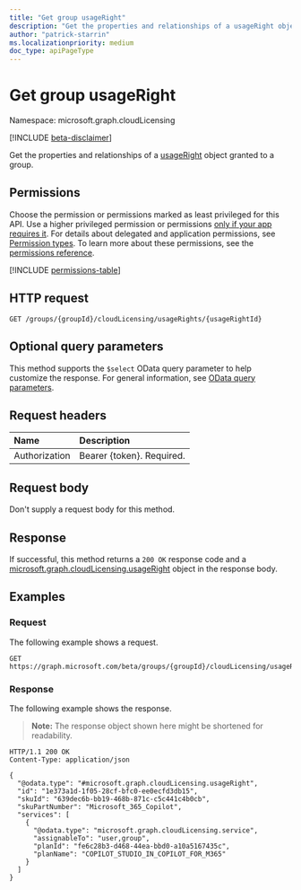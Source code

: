 ```yaml
---
title: "Get group usageRight"
description: "Get the properties and relationships of a usageRight object granted to a group."
author: "patrick-starrin"
ms.localizationpriority: medium
doc_type: apiPageType
---
```


# Get group usageRight

Namespace: microsoft.graph.cloudLicensing

[!INCLUDE [beta-disclaimer](../../includes/beta-disclaimer.md)]

Get the properties and relationships of a [usageRight](../resources/cloudlicensing-usageright.md) object granted to a group.

## Permissions

Choose the permission or permissions marked as least privileged for this API. Use a higher privileged permission or permissions [only if your app requires it](/graph/permissions-overview#best-practices-for-using-microsoft-graph-permissions). For details about delegated and application permissions, see [Permission types](/graph/permissions-overview#permission-types). To learn more about these permissions, see the [permissions reference](/graph/permissions-reference).

<!-- {
  "blockType": "permissions",
  "name": "cloudlicensing-groupusageright-get-permissions"
}
-->
[!INCLUDE [permissions-table](../includes/permissions/cloudlicensing-groupusageright-get-permissions.md)]

## HTTP request

<!-- {
  "blockType": "ignored"
}
-->
``` http
GET /groups/{groupId}/cloudLicensing/usageRights/{usageRightId}
```

## Optional query parameters

This method supports the `$select` OData query parameter to help customize the response. For general information, see [OData query parameters](/graph/query-parameters).

## Request headers

|Name|Description|
|:---|:---|
|Authorization|Bearer {token}. Required.|

## Request body

Don't supply a request body for this method.

## Response

If successful, this method returns a `200 OK` response code and a [microsoft.graph.cloudLicensing.usageRight](../resources/cloudlicensing-usageright.md) object in the response body.

## Examples

### Request

The following example shows a request.
<!-- {
  "blockType": "request",
  "name": "cloudlicensing-groupusageright-get-example"
}
-->
``` http
GET https://graph.microsoft.com/beta/groups/{groupId}/cloudLicensing/usageRights/{usageRightId}
```

### Response

The following example shows the response.
>**Note:** The response object shown here might be shortened for readability.
<!-- {
  "blockType": "response",
  "truncated": true,
  "@odata.type": "microsoft.graph.cloudLicensing.usageRight"
}
-->
``` http
HTTP/1.1 200 OK
Content-Type: application/json

{
  "@odata.type": "#microsoft.graph.cloudLicensing.usageRight",
  "id": "1e373a1d-1f05-28cf-bfc0-ee0ecfd3db15",
  "skuId": "639dec6b-bb19-468b-871c-c5c441c4b0cb",
  "skuPartNumber": "Microsoft_365_Copilot",
  "services": [
    {
      "@odata.type": "microsoft.graph.cloudLicensing.service",
      "assignableTo": "user,group",
      "planId": "fe6c28b3-d468-44ea-bbd0-a10a5167435c",
      "planName": "COPILOT_STUDIO_IN_COPILOT_FOR_M365"
    }
  ]
}
```

